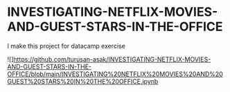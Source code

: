 # INVESTIGATING-NETFLIX-MOVIES-AND-GUEST-STARS-IN-THE-OFFICE
I make this project for datacamp exercise

![]https://github.com/turusan-asak/INVESTIGATING-NETFLIX-MOVIES-AND-GUEST-STARS-IN-THE-OFFICE/blob/main/INVESTIGATING%20NETFLIX%20MOVIES%20AND%20GUEST%20STARS%20IN%20THE%20OFFICE.ipynb